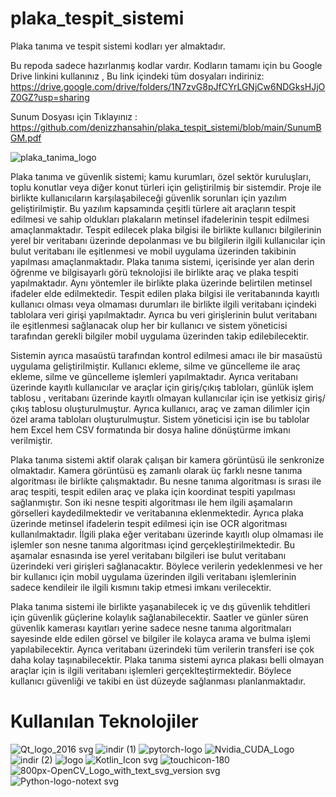 # plaka_tespit_sistemi
Plaka tanıma ve tespit sistemi kodları yer almaktadır.

Bu repoda sadece hazırlanmış kodlar vardır. Kodların tamamı için bu Google Drive linkini kullanınız , Bu link içindeki tüm dosyaları indiriniz: https://drive.google.com/drive/folders/1N7zvG8pJfCYrLGNjCw6NDGksHJjOZ0GZ?usp=sharing 

Sunum Dosyası için Tıklayınız : https://github.com/denizzhansahin/plaka_tespit_sistemi/blob/main/SunumBGM.pdf


![plaka_tanima_logo](https://github.com/denizzhansahin/plaka_tespit_sistemi/assets/95483485/1e7e14a2-7d00-4b9e-abf4-c06b73e0998e)



Plaka tanıma ve güvenlik sistemi; kamu kurumları, özel sektör kuruluşları, toplu konutlar veya diğer konut türleri için geliştirilmiş bir sistemdir. Proje ile birlikte kullanıcıların karşılaşabileceği güvenlik sorunları için yazılım geliştirilmiştir. Bu yazılım kapsamında çeşitli türlere ait araçların tespit edilmesi ve sahip oldukları plakaların metinsel ifadelerinin tespit edilmesi amaçlanmaktadır. Tespit edilecek plaka bilgisi ile birlikte kullanıcı bilgilerinin yerel bir veritabanı üzerinde depolanması ve bu bilgilerin ilgili kullanıcılar için bulut veritabanı ile eşitlenmesi ve mobil uygulama üzerinden takibinin yapılması amaçlanmaktadır. Plaka tanıma sistemi, içerisinde yer alan derin öğrenme ve bilgisayarlı görü teknolojisi ile birlikte araç ve plaka tespiti yapılmaktadır. Aynı yöntemler ile birlikte plaka üzerinde belirtilen metinsel ifadeler elde edilmektedir. Tespit edilen plaka bilgisi ile veritabanında kayıtlı kullanıcı olması veya olmaması durumları ile birlikte ilgili veritabanı içindeki tablolara veri girişi yapılmaktadır. Ayrıca bu veri girişlerinin bulut veritabanı ile eşitlenmesi sağlanacak olup her bir kullanıcı ve sistem yöneticisi tarafından gerekli bilgiler mobil uygulama üzerinden takip edilebilecektir.

Sistemin ayrıca masaüstü tarafından kontrol edilmesi amacı ile bir masaüstü uygulama geliştirilmiştir. Kullanıcı ekleme, silme ve güncelleme ile araç ekleme, silme ve güncelleme işlemleri yapılmaktadır. Ayrıca veritabanı üzerinde kayıtlı kullanıcılar ve araçlar için giriş/çıkış tabloları, günlük işlem tablosu , veritabanı üzerinde kayıtlı olmayan kullanıcılar için ise yetkisiz giriş/çıkış tablosu oluşturulmuştur. Ayrıca kullanıcı, araç ve zaman dilimler için özel arama tabloları oluşturulmuştur. Sistem yöneticisi için ise bu tablolar hem Excel hem CSV formatında bir dosya haline dönüştürme imkanı verilmiştir. 

Plaka tanıma sistemi aktif olarak çalışan bir kamera görüntüsü ile senkronize olmaktadır. Kamera görüntüsü eş zamanlı olarak üç farklı nesne tanıma algoritması ile birlikte çalışmaktadır. Bu nesne tanıma algoritması is sırası ile araç tespiti, tespit edilen araç ve plaka için koordinat  tespiti yapılması sağlanmıştır. Son iki nesne tespiti algoritması ile hem ilgili aşamaların görselleri kaydedilmektedir ve veritabanına eklenmektedir. Ayrıca plaka üzerinde metinsel ifadelerin tespit edilmesi için ise OCR algoritması kullanılmaktadır. İlgili plaka eğer veritabanı üzerinde kayıtlı olup olmaması ile işlemler son nesne tanıma algoritması içind  gerçekleştirilmektedir. Bu aşamalar esnasında ise yerel veritabanı bilgileri ise bulut veritabanı üzerindeki veri girişleri sağlanacaktır. Böylece verilerin yedeklenmesi ve her bir kullanıcı için mobil uygulama üzerinden ilgili veritabanı işlemlerinin sadece kendileir ile ilgili kısmını takip etmesi imkanı verilecektir.

Plaka tanıma sistemi ile birlikte yaşanabilecek iç ve dış güvenlik tehditleri için güvenlik güçlerine kolaylık sağlanabilecektir. Saatler ve günler süren güvenlik kamerası kayıtları yerine sadece nesne tanıma algoritmaları sayesinde elde edilen görsel ve bilgiler ile kolayca arama ve bulma işlemi yapılabilecektir. Ayrıca veritabanı üzerindeki tüm verilerin transferi ise çok daha kolay taşınabilecektir. Plaka tanıma sistemi ayrıca plakası belli olmayan araçlar için is  ilgili veritabanı işlemleri gerçeklteştirmektedir. Böylece kullanıcı güvenliği ve takibi en üst düzeyde sağlanması planlanmaktadır.


# Kullanılan Teknolojiler


![Qt_logo_2016 svg](https://github.com/denizzhansahin/plaka_tespit_sistemi/assets/95483485/1f5deccd-63c6-4663-af47-7e0a1e4863a8)
![indir (1)](https://github.com/denizzhansahin/plaka_tespit_sistemi/assets/95483485/d0531f77-0df1-4a54-9a5e-57527de7ca5f)
![pytorch-logo](https://github.com/denizzhansahin/plaka_tespit_sistemi/assets/95483485/a6af04a2-6a46-473c-8e34-bd03c8db0a99)
![Nvidia_CUDA_Logo](https://github.com/denizzhansahin/plaka_tespit_sistemi/assets/95483485/d2ad9d39-c558-47dc-b0da-aee3d1144eb6)
![indir (2)](https://github.com/denizzhansahin/plaka_tespit_sistemi/assets/95483485/1f36f1c2-39d9-41f4-a8c0-4433e780d329)
![logo](https://github.com/denizzhansahin/plaka_tespit_sistemi/assets/95483485/fde3dc4a-3114-4dc1-bf10-38d94d274aa9)
![Kotlin_Icon svg](https://github.com/denizzhansahin/plaka_tespit_sistemi/assets/95483485/1d93781a-7ba4-4f12-840e-af96e74d1272)
![touchicon-180](https://github.com/denizzhansahin/plaka_tespit_sistemi/assets/95483485/f13cef80-aa09-4bf7-8bd3-dcb3965bc31a)
![800px-OpenCV_Logo_with_text_svg_version svg](https://github.com/denizzhansahin/plaka_tespit_sistemi/assets/95483485/1e9ed696-a8d3-4973-8b13-c9d9f578e685)
![Python-logo-notext svg](https://github.com/denizzhansahin/plaka_tespit_sistemi/assets/95483485/a2d6b4bb-397b-42f9-87ba-de2cbf456d87)

